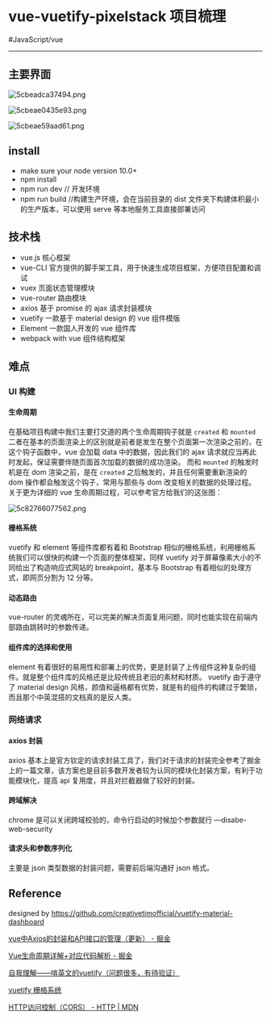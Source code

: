 # vue-vuetify-pixelstack 项目梳理
#JavaScript/vue
- - - -

## 主要界面

![5cbeadca37494.png](https://i.loli.net/2019/04/23/5cbeadca37494.png)

![5cbeae0435e93.png](https://i.loli.net/2019/04/23/5cbeae0435e93.png)

![5cbeae59aad61.png](https://i.loli.net/2019/04/23/5cbeae59aad61.png)

## install

* make sure your node version 10.0+
* npm install
* npm run dev // 开发环境
* npm run build //构建生产环境，会在当前目录的 dist 文件夹下构建体积最小的生产版本，可以使用 serve 等本地服务工具直接部署访问



## 技术栈
* vue.js 核心框架
* vue-CLI 官方提供的脚手架工具，用于快速生成项目框架，方便项目配置和调试
* vuex 页面状态管理模块
* vue-router 路由模块
* axios 基于 promise 的 ajax 请求封装模块
* vuetify 一款基于 material design 的 vue 组件模版
* Element 一款国人开发的 vue 组件库
* webpack with vue 组件结构框架



## 难点

### UI 构建

#### 生命周期

在基础项目构建中我们主要打交道的两个生命周期钩子就是 `created`
和  `mounted`  二者在基本的页面渲染上的区别就是前者是发生在整个页面第一次渲染之前的，在这个钩子函数中，vue 会加载 data 中的数据，因此我们的 ajax 请求就应当再此时发起，保证需要伴随页面首次加载的数据的成功渲染。
而和 `mounted` 的触发时机是在 dom 渲染之前，是在 `created` 之后触发的，并且任何需要重新渲染的 dom 操作都会触发这个钩子，常用与那些与 	dom 改变相关的数据的处理过程。
关于更为详细的 vue 生命周期过程，可以参考官方给我们的这张图：

![5c82766077562.png](https://i.loli.net/2019/03/08/5c82766077562.png)

#### 栅格系统

vuetify 和 element 等组件库都有着和 Bootstrap 相似的栅格系统，利用栅格系统我们可以很快的构建一个页面的整体框架，同样 vuetify 对于屏幕像素大小的不同给出了构造响应式网站的 breakpoint，基本与 Bootstrap 有着相似的处理方式，即网页分割为 12 分等。

#### 动态路由

vue-router 的灵魂所在，可以完美的解决页面复用问题，同时也能实现在前端内部路由跳转时的参数传递。

#### 组件库的选择和使用

element 有着很好的易用性和部署上的优势，更是封装了上传组件这种复杂的组件。就是整个组件库的风格还是比较传统且老旧的素材和材质。
vuetify 由于遵守了 material design 风格，颜值和逼格都有优势，就是有的组件的构建过于繁琐，而且那个中英混搭的文档真的是反人类。


### 网络请求

#### axios 封装

axios 基本上是官方钦定的请求封装工具了，我们对于请求的封装完全参考了掘金上的一篇文章，该方案也是目前多数开发者较为认同的模块化封装方案，有利于功能模块化，提高 api 复用度，并且对拦截器做了较好的封装。

#### 跨域解决

chrome 是可以关闭跨域校验的，命令行启动的时候加个参数就行 —disabe-web-security

#### 请求头和参数序列化

主要是 json 类型数据的封装问题，需要前后端沟通好 json 格式。


## Reference


designed by https://github.com/creativetimofficial/vuetify-material-dashboard


[vue中Axios的封装和API接口的管理（更新） - 掘金](https://juejin.im/post/5b55c118f265da0f6f1aa354)

[Vue生命周期详解+对应代码解析 - 掘金](https://juejin.im/post/5aacfdfa51882555850753b5)

[自我理解——啃英文的vuetify（问题很多，有待验证）](https://xudany.github.io/vuetify/2017/09/15/%E8%87%AA%E6%88%91%E7%90%86%E8%A7%A3-%E5%95%83%E8%8B%B1%E6%96%87%E7%9A%84vuetify-%E9%97%AE%E9%A2%98%E5%BE%88%E5%A4%9A-%E6%9C%89%E5%BE%85%E9%AA%8C%E8%AF%81/)

[vuetify 栅格系统](https://vuetifyjs.com/zh-Hans/framework/grid-lists)

[HTTP访问控制（CORS） - HTTP | MDN](https://developer.mozilla.org/zh-CN/docs/Web/HTTP/Access_control_CORS)
